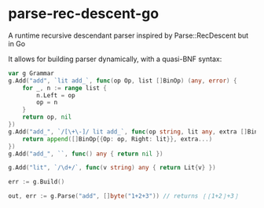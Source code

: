 # parse-rec-descent-go
A runtime recursive descendant parser inspired by Parse::RecDescent but in Go

It allows for building parser dynamically, with a quasi-BNF syntax:

```go
var g Grammar
g.Add("add", `lit add_`, func(op Op, list []BinOp) (any, error) {
	for _, n := range list {
		n.Left = op
		op = n
	}
	return op, nil
})
g.Add("add_", `/[\+\-]/ lit add_`, func(op string, lit any, extra []BinOp) any {
	return append([]BinOp{{Op: op, Right: lit}}, extra...)
})
g.Add("add_", ``, func() any { return nil })

g.Add("lit", `/\d+/`, func(v string) any { return Lit{v} })

err := g.Build()

out, err := g.Parse("add", []byte("1+2+3")) // returns ❲❲1+2❳+3❳
```

